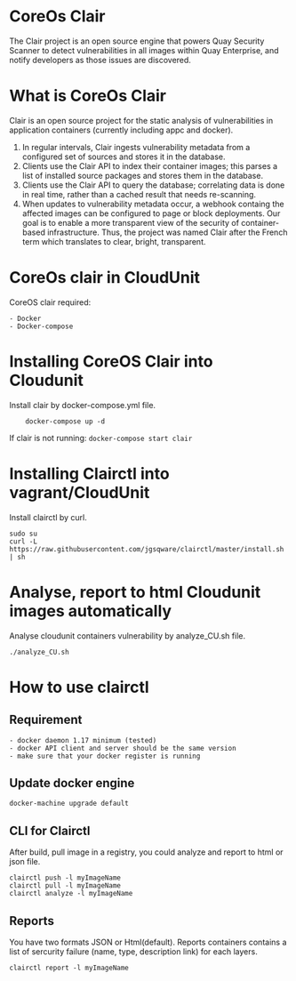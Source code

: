 # CoreOs Clair
The Clair project is an open source engine that powers Quay Security Scanner to detect vulnerabilities in all images within Quay Enterprise, and notify developers as those issues are discovered.

# What is CoreOs Clair
Clair is an open source project for the static analysis of vulnerabilities in application containers (currently including appc and docker).
1. In regular intervals, Clair ingests vulnerability metadata from a configured set of sources and stores it in the database.
2. Clients use the Clair API to index their container images; this parses a list of installed source packages and stores them in the database.
3. Clients use the Clair API to query the database; correlating data is done in real time, rather than a cached result that needs re-scanning.
4. When updates to vulnerability metadata occur, a webhook containg the affected images can be configured to page or block deployments.
Our goal is to enable a more transparent view of the security of container-based infrastructure. Thus, the project was named Clair after the French term which translates to clear, bright, transparent.

# CoreOs clair in CloudUnit

CoreOS clair required:

    - Docker
    - Docker-compose 

# Installing CoreOS Clair into Cloudunit

Install clair by docker-compose.yml file.

```
    docker-compose up -d
```

If clair is not running: `docker-compose start clair`

# Installing Clairctl into vagrant/CloudUnit

Install clairctl by curl.

```
sudo su 
curl -L https://raw.githubusercontent.com/jgsqware/clairctl/master/install.sh | sh
```


# Analyse, report to html Cloudunit images automatically

Analyse cloudunit containers vulnerability by analyze_CU.sh file.

    ./analyze_CU.sh

# How to use clairctl

## Requirement

    - docker daemon 1.17 minimum (tested)
    - docker API client and server should be the same version
    - make sure that your docker register is running

## Update docker engine 

```
docker-machine upgrade default
```

## CLI for Clairctl

After build, pull image in a registry, you could analyze and report to html or json file.

```
clairctl push -l myImageName
clairctl pull -l myImageName
clairctl analyze -l myImageName
```

## Reports
You have two formats JSON or Html(default). Reports containers contains a list of sercurity failure (name, type, description link) for each layers.

```
clairctl report -l myImageName 
```


